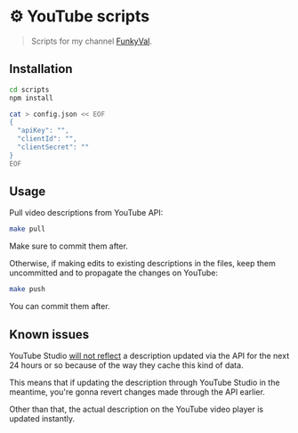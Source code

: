 # ⚙️ YouTube scripts

> Scripts for my channel [FunkyVal](https://www.youtube.com/FunkyVal).

## Installation

```sh
cd scripts
npm install

cat > config.json << EOF
{
  "apiKey": "",
  "clientId": "",
  "clientSecret": ""
}
EOF
```

## Usage

Pull video descriptions from YouTube API:

```sh
make pull
```

Make sure to commit them after.

Otherwise, if making edits to existing descriptions in the files, keep
them uncommitted and to propagate the changes on YouTube:

```sh
make push
```

You can commit them after.

## Known issues

YouTube Studio [will not reflect](https://issuetracker.google.com/issues/199185674)
a description updated via the API for the next 24 hours or so because of
the way they cache this kind of data.

This means that if updating the description through YouTube Studio in
the meantime, you're gonna revert changes made through the API earlier.

Other than that, the actual description on the YouTube video player is
updated instantly.
